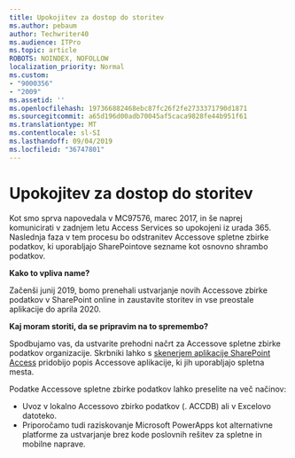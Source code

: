 ```yaml
---
title: Upokojitev za dostop do storitev
ms.author: pebaum
author: Techwriter40
ms.audience: ITPro
ms.topic: article
ROBOTS: NOINDEX, NOFOLLOW
localization_priority: Normal
ms.custom:
- "9000356"
- "2009"
ms.assetid: ''
ms.openlocfilehash: 197366882468ebc87fc26f2fe2733371790d1871
ms.sourcegitcommit: a65d196d00adb70045af5caca9828fe44b951f61
ms.translationtype: MT
ms.contentlocale: sl-SI
ms.lasthandoff: 09/04/2019
ms.locfileid: "36747801"
---
```

# <a name="access-services-retirement"></a>Upokojitev za dostop do storitev

Kot smo sprva napovedala v MC97576, marec 2017, in še naprej komunicirati v zadnjem letu Access Services so upokojeni iz urada 365. Naslednja faza v tem procesu bo odstranitev Accessove spletne zbirke podatkov, ki uporabljajo SharePointove sezname kot osnovno shrambo podatkov.

**Kako to vpliva name?**

Začenši junij 2019, bomo prenehali ustvarjanje novih Accessove zbirke podatkov v SharePoint online in zaustavite storitev in vse preostale aplikacije do aprila 2020.

**Kaj moram storiti, da se pripravim na to spremembo?**

Spodbujamo vas, da ustvarite prehodni načrt za Accessove spletne zbirke podatkov organizacije. Skrbniki lahko s [skenerjem aplikacije SharePoint Access](https://github.com/SharePoint/PnP-Tools/tree/master/Solutions/SharePoint.AccessApp.Scanner) pridobijo popis Accessove aplikacije, ki jih uporabljajo spletna mesta.

Podatke Accessove spletne zbirke podatkov lahko preselite na več načinov:

- Uvoz v lokalno Accessovo zbirko podatkov (. ACCDB) ali v Excelovo datoteko.
- Priporočamo tudi raziskovanje Microsoft PowerApps kot alternativne platforme za ustvarjanje brez kode poslovnih rešitev za spletne in mobilne naprave.